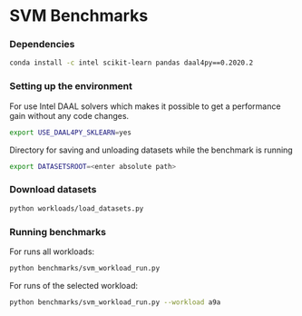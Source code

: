 # SVM Benchmarks

### Dependencies

```bash
conda install -c intel scikit-learn pandas daal4py==0.2020.2
```

### Setting up the environment

For use Intel DAAL solvers which makes it possible to get a performance gain without any code changes.
```bash
export USE_DAAL4PY_SKLEARN=yes
```
Directory for saving and unloading datasets while the benchmark is running
```bash
export DATASETSROOT=<enter absolute path>
```

### Download datasets

```bash
python workloads/load_datasets.py
```

### Running benchmarks

For runs all workloads:

```bash
python benchmarks/svm_workload_run.py
```

For runs of the selected workload:

```bash
python benchmarks/svm_workload_run.py --workload a9a
```
